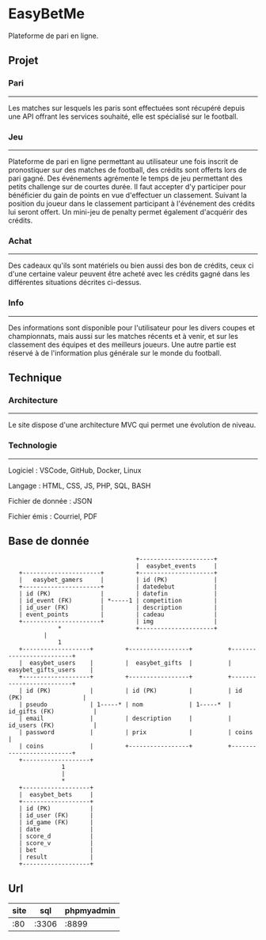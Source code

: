 # EasyBetMe

Plateforme de pari en ligne.

## Projet

### Pari
--------
Les matches sur lesquels les paris sont effectuées sont récupéré depuis une API offrant les services souhaité, elle est spécialisé sur le football.

### Jeu
-------
Plateforme de pari en ligne permettant au utilisateur une fois inscrit de pronostiquer sur des matches de football, des crédits sont offerts lors de pari gagné.
Des événements agrémente le temps de jeu permettant des petits challenge sur de courtes durée.
Il faut accepter d'y participer pour bénéficier du gain de points en vue d'effectuer un classement. Suivant la position du joueur dans le classement participant à l'événement des crédits lui seront offert.
Un mini-jeu de penalty permet également d'acquérir des crédits.

### Achat
---------
Des cadeaux qu'ils sont matériels ou bien aussi des bon de crédits, ceux ci d'une certaine valeur peuvent être acheté avec les crédits gagné dans les différentes situations décrites ci-dessus.

### Info
--------
Des informations sont disponible pour l'utilisateur pour les divers coupes et championnats, mais aussi sur les matches récents et à venir, et sur les classement des équipes et des meilleurs joueurs.
Une autre partie est réservé à de l'information plus générale sur le monde du football.

## Technique

### Architecture
----------------
Le site dispose d'une architecture MVC qui permet une évolution de niveau.

### Technologie
---------------

Logiciel
: VSCode, GitHub, Docker, Linux

Langage
: HTML, CSS, JS, PHP, SQL, BASH

Fichier de donnée
: JSON

Fichier émis
: Courriel, PDF

## Base de donnée


                                        +---------------------+ 
                                        |  easybet_events     |
       +----------------------+         +---------------------+
       |   easybet_gamers     |         | id (PK)             |
       +----------------------+         | datedebut           |
       | id (PK)              |         | datefin             |
       | id_event (FK)        | *-----1 | competition         |
       | id_user (FK)         |         | description         |
       | event_points         |         | cadeau              |
       +----------------------+         | img                 |
                  *                     +---------------------+
	          |
                  1
       +-------------------+         +-----------------+          +-------------------------+
       |  easybet_users	   |         |  easybet_gifts  |          |  easybet_gifts_users    |
       +-------------------+         +-----------------+          +-------------------------+
       | id (PK)           |         | id (PK)	       |          | id (PK)                 |
       | pseudo            | 1-----* | nom             | 1-----*  | id_gifts (FK)           |
       | email             |         | description     |          | id_users (FK)           |
       | password          |         | prix            |          | coins                   |
       | coins             |         +-----------------+          +-------------------------+
       +-------------------+
                   1
                   |
                   *
       +-------------------+
       |  easybet_bets     |
       +-------------------+
       | id (PK)           |
       | id_user (FK)      |
       | id_game (FK)  	   |
       | date              |
       | score_d           |
       | score_v           |
       | bet               |
       | result            |
       +-------------------+



## Url

| site | sql | phpmyadmin |
| --- | --- | --- |
| :80 | :3306 | :8899 |
